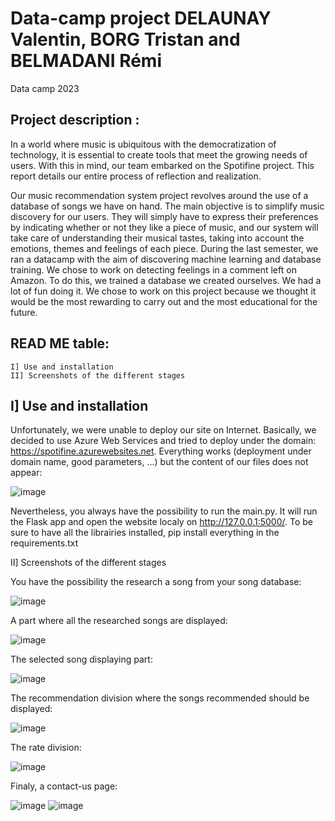 # Data-camp project DELAUNAY Valentin, BORG Tristan and BELMADANI Rémi
Data camp 2023

## Project description :
In a world where music is ubiquitous with the democratization of technology, it is essential to create tools that meet the growing needs of users. With this in mind, our team embarked on the Spotifine project. This report details our entire process of reflection and realization. 

Our music recommendation system project revolves around the use of a database of songs we have on hand. The main objective is to simplify music discovery for our users. They will simply have to express their preferences by indicating whether or not they like a piece of music, and our system will take care of understanding their musical tastes, taking into account the emotions, themes and feelings of each piece. During the last semester, we ran a datacamp with the aim of discovering machine learning and database training. We chose to work on detecting feelings in a comment left on Amazon. To do this, we trained a database we created ourselves. We had a lot of fun doing it. We chose to work on this project because we thought it would be the most rewarding to carry out and the most educational for the future. 

## READ ME table:
    I] Use and installation
    II] Screenshots of the different stages


## I] Use and installation
Unfortunately, we were unable to deploy our site on Internet. Basically, we decided to use Azure Web Services and tried to deploy under the domain: https://spotifine.azurewebsites.net. Everything works (deployment under domain name, good parameters, ...) but the content of our files does not appear:

![image](https://github.com/ValentinDelaunay/Data-camp/assets/94597623/131e47ee-9bc0-45c4-8f5b-13ff0b63956e)

Nevertheless, you always have the possibility to run the main.py. It will run the Flask app and open the website localy on http://127.0.0.1:5000/. To be sure to have all the librairies installed, pip install everything in the requirements.txt

II] Screenshots of the different stages

You have the possibility the research a song from your song database:

![image](https://github.com/ValentinDelaunay/Data-camp/assets/94597623/f68f3101-689e-42a0-8daf-add87bbfc82b)

A part where all the researched songs are displayed:

![image](https://github.com/ValentinDelaunay/Data-camp/assets/94597623/cd1d9df8-e73a-4b82-a28c-8e1b1efcaabc)

The selected song displaying part:

![image](https://github.com/ValentinDelaunay/Data-camp/assets/94597623/87ab970d-6050-422a-9c3e-4bb3801776c7)

The recommendation division where the songs recommended should be displayed:

![image](https://github.com/ValentinDelaunay/Data-camp/assets/94597623/3c5e5297-09cc-479d-9019-4884203875a2)

The rate division:

![image](https://github.com/ValentinDelaunay/Data-camp/assets/94597623/4d5d3c37-b9f5-4c94-91b3-5ce624dbdd72)

Finaly, a contact-us page:

![image](https://github.com/ValentinDelaunay/Data-camp/assets/94597623/419e224d-9af5-4eaa-8b01-0d25fbfb1633)
![image](https://github.com/ValentinDelaunay/Data-camp/assets/94597623/bb7c7378-854c-4b21-a093-9b277b92fce8)
